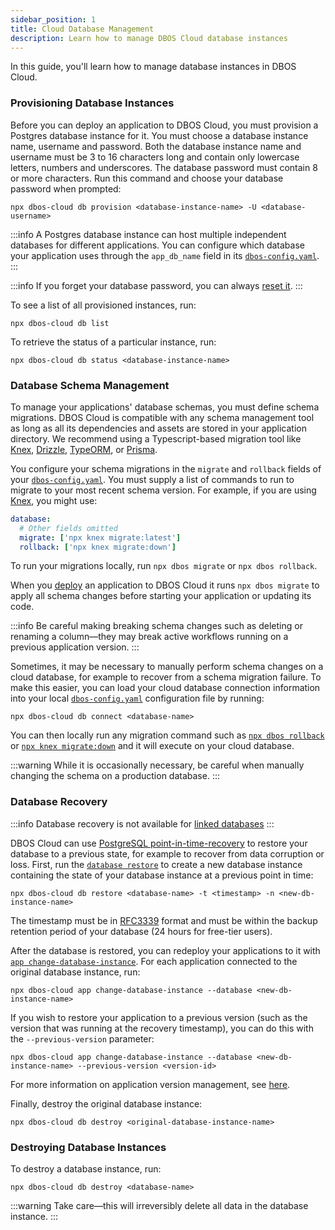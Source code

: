 ```yaml
---
sidebar_position: 1
title: Cloud Database Management
description: Learn how to manage DBOS Cloud database instances
---
```


In this guide, you'll learn how to manage database instances in DBOS Cloud.

### Provisioning Database Instances

Before you can deploy an application to DBOS Cloud, you must provision a Postgres database instance for it.
You must choose a database instance name, username and password.
Both the database instance name and username must be 3 to 16 characters long and contain only lowercase letters, numbers and underscores.
The database password must contain 8 or more characters.
Run this command and choose your database password when prompted:

```
npx dbos-cloud db provision <database-instance-name> -U <database-username>
```
:::info
A Postgres database instance can host multiple independent databases for different applications.
You can configure which database your application uses through the `app_db_name` field in its [`dbos-config.yaml`](../api-reference/configuration.md#database).
:::

:::info
If you forget your database password, you can always [reset it](../api-reference/cloud-cli.md#npx-dbos-cloud-db-reset-password).
:::

To see a list of all provisioned instances, run:

```
npx dbos-cloud db list
```

To retrieve the status of a particular instance, run:

```
npx dbos-cloud db status <database-instance-name>
```

### Database Schema Management

To manage your applications' database schemas, you must define schema migrations.
DBOS Cloud is compatible with any schema management tool as long as all its dependencies and assets are stored in your application directory.
We recommend using a Typescript-based migration tool like [Knex](../tutorials/using-knex.md#schema-management), [Drizzle](../tutorials/using-drizzle.md#schema-management), [TypeORM](../tutorials/using-typeorm.md#schema-management), or [Prisma](../tutorials/using-prisma.md#schema-management).

You configure your schema migrations in the `migrate` and `rollback` fields of your [`dbos-config.yaml`](../api-reference/configuration.md).
You must supply a list of commands to run to migrate to your most recent schema version.
For example, if you are using [Knex](https://knexjs.org/guide/migrations.html), you might use:

```yaml
database:
  # Other fields omitted
  migrate: ['npx knex migrate:latest']
  rollback: ['npx knex migrate:down']
```

To run your migrations locally, run `npx dbos migrate` or `npx dbos rollback`.

When you [deploy](./application-management.md#registering-and-deploying-applications) an application to DBOS Cloud it runs `npx dbos migrate` to apply all schema changes before starting your application or updating its code.

:::info
Be careful making breaking schema changes such as deleting or renaming a column&#8212;they may break active workflows running on a previous application version.
:::

Sometimes, it may be necessary to manually perform schema changes on a cloud database, for example to recover from a schema migration failure.
To make this easier, you can load your cloud database connection information into your local [`dbos-config.yaml`](../api-reference/configuration.md) configuration file by running:

```
npx dbos-cloud db connect <database-name>
```

You can then locally run any migration command such as [`npx dbos rollback`](../api-reference/cli.md#npx-dbos-rollback) or [`npx knex migrate:down`](https://knexjs.org/guide/migrations.html#migration-cli) and it will execute on your cloud database.

:::warning
While it is occasionally necessary, be careful when manually changing the schema on a production database.
:::

### Database Recovery

:::info
Database recovery is not available for [linked databases](./byod-management.md)
:::

DBOS Cloud can use [PostgreSQL point-in-time-recovery](https://www.postgresql.org/docs/current/continuous-archiving.html) to restore your database to a previous state, for example to recover from data corruption or loss.
First, run the [`database restore`](../api-reference/cloud-cli.md#npx-dbos-cloud-db-restore) to create a new database instance containing the state of your database instance at a previous point in time:

```
npx dbos-cloud db restore <database-name> -t <timestamp> -n <new-db-instance-name>
```

The timestamp must be in [RFC3339](https://datatracker.ietf.org/doc/html/rfc3339) format and must be within the backup retention period of your database (24 hours for free-tier users).

After the database is restored, you can redeploy your applications to it with [`app change-database-instance`](../api-reference/cloud-cli.md#npx-dbos-cloud-app-change-database-instance).
For each application connected to the original database instance, run:

```
npx dbos-cloud app change-database-instance --database <new-db-instance-name>
```

If you wish to restore your application to a previous version (such as the version that was running at the recovery timestamp), you can do this with the `--previous-version` parameter:

```
npx dbos-cloud app change-database-instance --database <new-db-instance-name> --previous-version <version-id>
```

For more information on application version management, see [here](./application-management.md#managing-application-versions).

Finally, destroy the original database instance:

```
npx dbos-cloud db destroy <original-database-instance-name>
```

### Destroying Database Instances

To destroy a database instance, run:

```
npx dbos-cloud db destroy <database-name>
```

:::warning
Take care&#8212;this will irreversibly delete all data in the database instance.
:::
